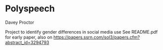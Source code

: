 # Polyspeech
Davey Proctor

Project to identify gender differences in social media use
See README.pdf for early paper, also on https://papers.ssrn.com/sol3/papers.cfm?abstract_id=3294793
